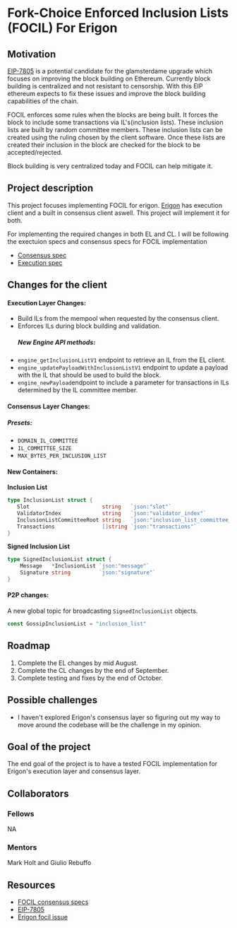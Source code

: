 # Fork-Choice Enforced Inclusion Lists (FOCIL) For Erigon 

## Motivation

[EIP-7805](https://eips.ethereum.org/EIPS/eip-7805) is a potential candidate for the glamsterdame upgrade which focuses on improving the block building on Ethereum. Currently block building is centralized and not resistant to censorship. With this EIP ethereum expects to fix these issues and improve the block building capabilities of the chain.

FOCIL enforces some rules when the blocks are being built. It forces the block to include some transactions via IL's(inclusion lists). These inclusion lists are built by random committee members. These inclusion lists can be created using the ruling chosen by the client software. Once these lists are created their inclusion in the block are checked for the block to be accepted/rejected.

Block building is very centralized today and FOCIL can help mitigate it.

## Project description
This project focuses implementing FOCIL for erigon. [Erigon](https://github.com/erigontech/erigon) has execution client and a built in consensus client aswell. This project will implement it for both.

For implementing the required changes in both EL and CL. I will be following the exectuion specs and consensus specs for FOCIL implementation
* [Consensus spec](https://ethereum.github.io/consensus-specs/specs/_features/eip7805/beacon-chain/)
* [Execution spec](https://github.com/ethereum/execution-specs/pull/1214)


## Changes for the client

#### Execution Layer Changes:
* Build ILs from the mempool when requested by the consensus client.
* Enforces ILs during block building and validation.
  ##### New Engine API methods:
* `engine_getInclusionListV1` endpoint to retrieve an IL from the EL client.
* `engine_updatePayloadWithInclusionListV1` endpoint to update a payload with the IL that should be used to build the block. 
* `engine_newPayload`endpoint to include a parameter for transactions in ILs determined by the IL committee member.



#### Consensus Layer Changes:

##### Presets:
* `DOMAIN_IL_COMMITTEE`
* `IL_COMMITTEE_SIZE`
* `MAX_BYTES_PER_INCLUSION_LIST`

#### New Containers:

**Inclusion List**

 ```go
type InclusionList struct {
	Slot                       string   `json:"slot"`
	ValidatorIndex             string   `json:"validator_index"`
	InclusionListCommitteeRoot string   `json:"inclusion_list_committee_root"`
	Transactions               []string `json:"transactions"`
}
```

**Signed Inclusion List**

```go
type SignedInclusionList struct {
	Message   *InclusionList `json:"message"`
	Signature string         `json:"signature"`
}
```
#### P2P changes:

A new global topic for broadcasting `SignedInclusionList` objects.

```go
const GossipInclusionList = "inclusion_list"
```

## Roadmap

1. Complete the EL changes by mid August.
2. Complete the CL changes by the end of September.
3. Complete testing and fixes by the end of October.
## Possible challenges

* I haven't explored Erigon's consensus layer so figuring out my way to move around the codebase will be the challenge in my opinion.


## Goal of the project

The end goal of the project is to have a tested FOCIL implementation for Erigon's execution layer and consensus layer.

## Collaborators

### Fellows 

NA

### Mentors

Mark Holt and Giulio Rebuffo

## Resources
* [FOCIL consensus specs](https://github.com/ethereum/consensus-specs/tree/e678deb772fe83edd1ea54cb6d2c1e4b1e45cec6/specs/_features/eip7805)
* [EIP-7805](https://eips.ethereum.org/EIPS/eip-7805)
* [Erigon focil issue](https://github.com/erigontech/erigon/issues/16123)